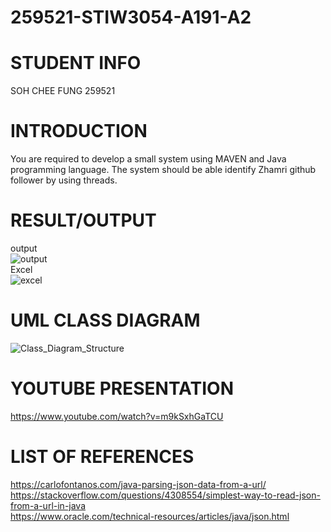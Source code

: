 # 259521-STIW3054-A191-A2
# STUDENT INFO  
SOH CHEE FUNG  259521        
# INTRODUCTION  
You are required to develop a small system using MAVEN and Java programming language. The system should be able identify Zhamri github follower by using threads.  
# RESULT/OUTPUT  
output  
![output](https://user-images.githubusercontent.com/55059378/68397680-86756800-01ae-11ea-8ec4-46c21767f4ca.png)  
Excel  
![excel](https://user-images.githubusercontent.com/55059378/68397692-8bd2b280-01ae-11ea-8915-d4776f9d49db.png)  
# UML CLASS DIAGRAM  
![Class_Diagram_Structure](https://user-images.githubusercontent.com/55059378/68397702-8f663980-01ae-11ea-9dd4-8972f488703c.png)  
# YOUTUBE PRESENTATION  
https://www.youtube.com/watch?v=m9kSxhGaTCU  
# LIST OF REFERENCES  
https://carlofontanos.com/java-parsing-json-data-from-a-url/  
https://stackoverflow.com/questions/4308554/simplest-way-to-read-json-from-a-url-in-java  
https://www.oracle.com/technical-resources/articles/java/json.html
